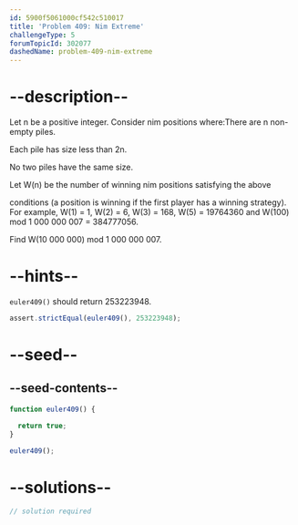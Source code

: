 ```yaml
---
id: 5900f5061000cf542c510017
title: 'Problem 409: Nim Extreme'
challengeType: 5
forumTopicId: 302077
dashedName: problem-409-nim-extreme
---
```


# --description--

Let n be a positive integer. Consider nim positions where:There are n non-empty piles.

Each pile has size less than 2n.

No two piles have the same size.

Let W(n) be the number of winning nim positions satisfying the above

conditions (a position is winning if the first player has a winning strategy). For example, W(1) = 1, W(2) = 6, W(3) = 168, W(5) = 19764360 and W(100) mod 1 000 000 007 = 384777056.

Find W(10 000 000) mod 1 000 000 007.

# --hints--

`euler409()` should return 253223948.

```js
assert.strictEqual(euler409(), 253223948);
```

# --seed--

## --seed-contents--

```js
function euler409() {

  return true;
}

euler409();
```

# --solutions--

```js
// solution required
```
